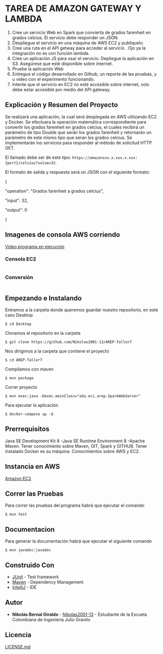 # TAREA DE AMAZON GATEWAY Y LAMBDA

1. Cree un servicio Web en Spark que convierta de grados farenheit en grados celcius. El servicio debe responder un JSON.
2. Despliegue el servicio en una máquina de AWS EC2 y publíquelo.
3. Cree una ruta en el API getway para acceder al servicio . Ojo ya la integración no es con función lambda.
4. Cree un aplicación JS para usar el servicio. Depliegue la aplicación en S3. Asegúrese que esté disponible sobre internet.
5. Pruebe la aplicación Web
6. Entregue el código desarrollado en Github, un reporte de las pruebas, y u video con el experimento funcionando.
7. Intente que el servicio en EC2 no esté accesible sobre internet, solo debe estar accesible por medio del API gateway.

## Explicación y Resumen del Proyecto

Se realizará una aplicación, la cual será desplegada en AWS utilizando EC2 y Docker. Se efectuara la operación matemática correspondiente para converitr los grados farenheit en grados celcius, el cuales recibirá un parámetro de tipo Double que serán los grados farenheit y retornarán un parámetro de este mismo tipo que seran los grados celcius. Se implementarán los servicios para responder al método de solicitud HTTP GET.

El llamado debe ser de este tipo: `https://amazonxxx.x.xxx.x.xxx:{port}/celsius?value=32`.

El formato de salida y respuesta será un JSON con el siguiente formato: 

{

 "operation": "Grados farenheit a grados celcius",

 "input":  32,

 "output":  0

}

## Imagenes de consola AWS corriendo

[Video programa en ejecución]()

### Consola EC2
![]()

### Conversión
![]()

## Empezando e Instalando

Entramos a la carpeta donde queremos guardar nuestro repositorio, en este caso Desktop

`$ cd Desktop`

Clonamos el repositorio en la carpeta

`$ git clone https://github.com/Nikolas2001-13/AREP-Taller7`

Nos dirigimos a la carpeta que contiene el proyecto

`$ cd AREP-Taller7`

Compilamos con maven

`$ mvn package`

Correr proyecto

`$ mvn exec:java -Dexec.mainClass="edu.eci.arep.SparkWebServer"`

Para ejecutar la aplicación

`$ docker-compose up -d `

## Prerrequisitos
Java SE Development Kit 8 -Java SE Runtime Environment 8 -Apache Maven.
Tener conocimiento sobre Maven, GIT, Spark y GITHUB. 
Tener instalado Docker es su máquina.
Conocimientos sobre AWS y EC2.

## Instancia en AWS

[Amazon EC2]()

## Correr las Pruebas

Para correr las pruebas del programa habrá que ejecutar el comando

`$ mvn test`

## Documentacion

Para generar la documentación habrá que ejecutar el siguiente comando

`$ mvn javadoc:javadoc`

## Construido Con

* [JUnit](https://mvnrepository.com/artifact/junit/junit) - Test framework
* [Maven](https://maven.apache.org/) - Dependency Management
* [IntelliJ](https://www.jetbrains.com/es-es/idea/) - IDE

## Autor

* **Nikolás Bernal Giraldo** - [Nikolas2001-13](https://github.com/Nikolas2001-13) - Estudiante de la Escuela Colombiana de Ingeniería Julio Gravito

## Licencia

[LICENSE.md](http://www.gnu.org/licenses/gpl.html) 
